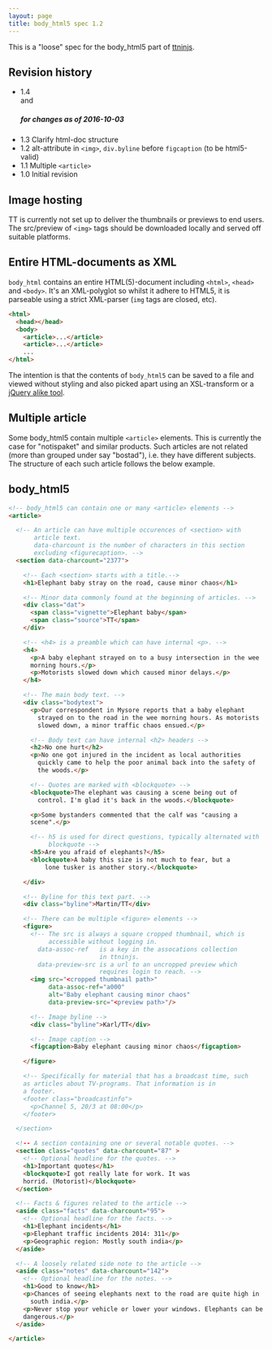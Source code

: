 ```yaml
---
layout: page
title: body_html5 spec 1.2
---
```


This is a "loose" spec for the body_html5 part of [ttninjs][ttninjs].

Revision history
----------------

* 1.4 <footer> and <h5> for changes as of 2016-10-03
* 1.3 Clarify html-doc structure
* 1.2 alt-attribute in `<img>`, `div.byline` before `figcaption` (to be html5-valid)
* 1.1 Multiple `<article>`
* 1.0 Initial revision

Image hosting
-------------

TT is currently not set up to deliver the thumbnails or previews to
end users. The src/preview of `<img>` tags should be downloaded
locally and served off suitable platforms.

Entire HTML-documents as XML
----------------------------

`body_html` contains an entire HTML(5)-document including
`<html>`, `<head>` and `<body>`. It's an XML-polyglot so
whilst it adhere to HTML5, it is parseable using a strict
XML-parser (`img` tags are closed, etc).

```html
<html>
  <head></head>
  <body>
    <article>...</article>
    <article>...</article>
    ...
</html>
```

The intention is that the contents of `body_html5` can be
saved to a file and viewed without styling and also picked
apart using an XSL-transform or a
[jQuery alike tool](https://github.com/algesten/zu).

Multiple article
----------------

Some body_html5 contain multiple `<article>` elements. This is
currently the case for "notispaket" and similar products. Such
articles are not related (more than grouped under say "bostad"),
i.e. they have different subjects. The structure of each such article
follows the below example.

body_html5
----------

```html
<!-- body_html5 can contain one or many <article> elements -->
<article>

  <!-- An article can have multiple occurences of <section> with
       article text.
       data-charcount is the number of characters in this section
       excluding <figurecaption>. -->
  <section data-charcount="2377">

    <!-- Each <section> starts with a title.-->
    <h1>Elephant baby stray on the road, cause minor chaos</h1>

    <!-- Minor data commonly found at the beginning of articles. -->
    <div class="dat">
      <span class="vignette">Elephant baby</span>
      <span class="source">TT</span>
    </div>

    <!-- <h4> is a preamble which can have internal <p>. -->
    <h4>
      <p>A baby elephant strayed on to a busy intersection in the wee
      morning hours.</p>
      <p>Motorists slowed down which caused minor delays.</p>
    </h4>

    <!-- The main body text. -->
    <div class="bodytext">
      <p>Our correspondent in Mysore reports that a baby elephant
        strayed on to the road in the wee morning hours. As motorists
        slowed down, a minor traffic chaos ensued.</p>

      <!-- Body text can have internal <h2> headers -->
      <h2>No one hurt</h2>
      <p>No one got injured in the incident as local authorities
        quickly came to help the poor animal back into the safety of
        the woods.</p>

      <!-- Quotes are marked with <blockquote> -->
      <blockquote>The elephant was causing a scene being out of
        control. I'm glad it's back in the woods.</blockquote>

      <p>Some bystanders commented that the calf was "causing a
      scene".</p>

      <!-- h5 is used for direct questions, typically alternated with
           blockquote -->
      <h5>Are you afraid of elephants?</h5>
      <blockquote>A baby this size is not much to fear, but a
          lone tusker is another story.</blockquote>

    </div>

    <!-- Byline for this text part. -->
    <div class="byline">Martin/TT</div>

    <!-- There can be multiple <figure> elements -->
    <figure>
      <!-- The src is always a square cropped thumbnail, which is
           accessible without logging in.
        data-assoc-ref   is a key in the assocations collection
                         in ttninjs.
        data-preview-src is a url to an uncropped preview which
                         requires login to reach. -->
      <img src="<cropped thumbnail path>"
           data-assoc-ref="a000"
           alt="Baby elephant causing minor chaos"
           data-preview-src="<preview path>"/>

      <!-- Image byline -->
      <div class="byline">Karl/TT</div>

      <!-- Image caption -->
      <figcaption>Baby elephant causing minor chaos</figcaption>

    </figure>

    <!-- Specifically for material that has a broadcast time, such
    as articles about TV-programs. That information is in
    a footer.
    <footer class="broadcastinfo">
      <p>Channel 5, 20/3 at 08:00</p>
    </footer>

  </section>

  <!-- A section containing one or several notable quotes. -->
  <section class="quotes" data-charcount="87" >
    <!-- Optional headline for the quotes. -->
    <h1>Important quotes</h1>
    <blockquote>I got really late for work. It was
    horrid. (Motorist)</blockquote>
  </section>

  <!-- Facts & figures related to the article -->
  <aside class="facts" data-charcount="95">
    <!-- Optional headline for the facts. -->
    <h1>Elephant incidents</h1>
    <p>Elephant traffic incidents 2014: 311</p>
    <p>Geographic region: Mostly south india</p>
  </aside>

  <!-- A loosely related side note to the article -->
  <aside class="notes" data-charcount="142">
    <!-- Optional headline for the notes. -->
    <h1>Good to know</h1>
    <p>Chances of seeing elephants next to the road are quite high in
      south india.</p>
    <p>Never stop your vehicle or lower your windows. Elephants can be
    dangerous.</p>
  </aside>

</article>
```

[ttninjs]: https://raw.githubusercontent.com/ttab/ttspec/master/ttninjs-schema_1.0.json
